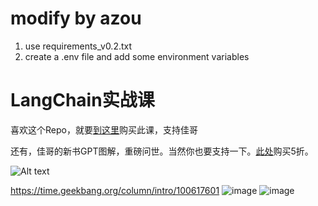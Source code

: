 
# modify by azou

1. use requirements_v0.2.txt
2. create a .env file and add some environment variables





# LangChain实战课


喜欢这个Repo，就要[到这里](https://time.geekbang.org/column/intro/100617601)购买此课，支持佳哥

还有，佳哥的新书GPT图解，重磅问世。当然你也要支持一下。[此处](https://u.jd.com/EzPlXWB)购买5折。

![Alt text](img/book.png)

https://time.geekbang.org/column/intro/100617601
![image](https://github.com/huangjia2019/langchain/assets/48795276/03c72bf0-918c-4428-8b8c-b77152cac985)
![image](https://github.com/huangjia2019/langchain/assets/48795276/791eecc3-f8fb-4e8f-b22a-6d626492b987)



